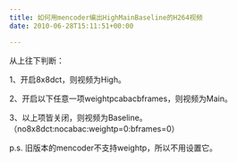 ```yaml
---
title: 如何用mencoder编出HighMainBaseline的H264视频
date: 2010-06-28T15:11:51+00:00

---
```

从上往下判断：

1、开启8x8dct，则视频为High。
  
2、开启以下任意一项weightpcabacbframes，则视频为Main。
  
3、以上项皆关闭，则视频为Baseline。（no8x8dct:nocabac:weightp=0:bframes=0）

p.s. 旧版本的mencoder不支持weightp，所以不用设置它。
